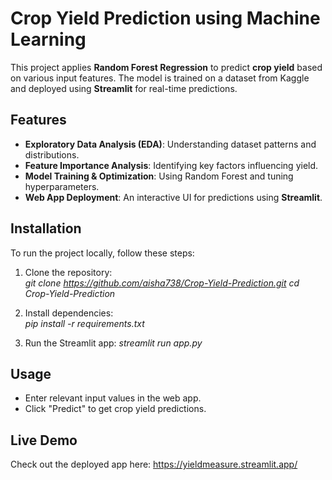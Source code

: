 # **Crop Yield Prediction using Machine Learning**  

This project applies **Random Forest Regression** to predict **crop yield** based on various input features. The model is trained on a dataset from Kaggle and deployed using **Streamlit** for real-time predictions.  

## **Features**  
- **Exploratory Data Analysis (EDA)**: Understanding dataset patterns and distributions.  
- **Feature Importance Analysis**: Identifying key factors influencing yield.  
- **Model Training & Optimization**: Using Random Forest and tuning hyperparameters.  
- **Web App Deployment**: An interactive UI for predictions using **Streamlit**.  

## **Installation**  
To run the project locally, follow these steps:  

1. Clone the repository:  
   _git clone https://github.com/aisha738/Crop-Yield-Prediction.git_
   _cd Crop-Yield-Prediction_
   
2. Install dependencies:  
   _pip install -r requirements.txt_
  
3. Run the Streamlit app:
   _streamlit run app.py_

   

## **Usage**  
- Enter relevant input values in the web app.  
- Click "Predict" to get crop yield predictions.  

## **Live Demo**  
Check out the deployed app here: https://yieldmeasure.streamlit.app/
